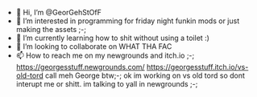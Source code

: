 - 👋 Hi, I’m @GeorGehStOfF
- 👀 I’m interested in programming for friday night funkin mods or just making the assets ;-;
- 🌱 I’m currently learning how to shit without using a toilet :)
- 💞️ I’m looking to collaborate on WHAT THA FAC
- 📫 How to reach me on my newgrounds and itch.io ;-; https://georgesstuff.newgrounds.com/ https://georgesstuff.itch.io/vs-old-tord
call meh George btw;-;
ok im working on vs old tord so dont interupt me or shitt. im talking to yall in newgrounds ;-;
